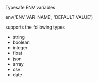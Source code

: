 Typesafe ENV variables 


env('ENV_VAR_NAME', 'DEFAULT VALUE')

supports the following types
- string
- boolean
- integer
- float
- json
- array
- csv
- date